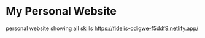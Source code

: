 # My Personal Website
 personal website showing all skills
https://fidelis-odigwe-f5ddf9.netlify.app/
